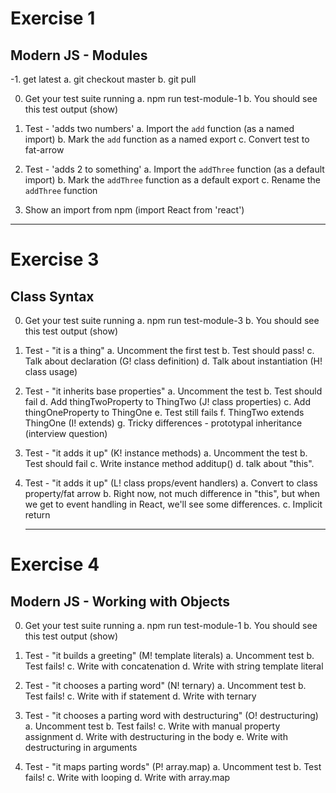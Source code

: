# Exercise 1

## Modern JS - Modules

-1. get latest
a. git checkout master
b. git pull

0. Get your test suite running
   a. npm run test-module-1
   b. You should see this test output (show)

1. Test - 'adds two numbers'
   a. Import the `add` function (as a named import)
   b. Mark the `add` function as a named export
   c. Convert test to fat-arrow

1. Test - 'adds 2 to something'
   a. Import the `addThree` function (as a default import)
   b. Mark the `addThree` function as a default export
   c. Rename the `addThree` function

1. Show an import from npm (import React from 'react')

---

# Exercise 3

## Class Syntax

0. Get your test suite running
   a. npm run test-module-3
   b. You should see this test output (show)

1. Test - "it is a thing"
   a. Uncomment the first test
   b. Test should pass!
   c. Talk about declaration (G! class definition)
   d. Talk about instantiation (H! class usage)

1. Test - "it inherits base properties"
   a. Uncomment the test
   b. Test should fail
   d. Add thingTwoProperty to ThingTwo (J! class properties)
   c. Add thingOneProperty to ThingOne
   e. Test still fails
   f. ThingTwo extends ThingOne (I! extends)
   g. Tricky differences - prototypal inheritance (interview question)

1. Test - "it adds it up" (K! instance methods)
   a. Uncomment the test
   b. Test should fail
   c. Write instance method additup()
   d. talk about "this".

1. Test - "it adds it up" (L! class props/event handlers)
   a. Convert to class property/fat arrow
   b. Right now, not much difference in "this", but when we get to event handling in React, we'll see some differences.
   c. Implicit return

   ***

# Exercise 4

## Modern JS - Working with Objects

0. Get your test suite running
   a. npm run test-module-1
   b. You should see this test output (show)

1. Test - "it builds a greeting" (M! template literals)
   a. Uncomment test
   b. Test fails!
   c. Write with concatenation
   d. Write with string template literal

1. Test - "it chooses a parting word" (N! ternary)
   a. Uncomment test
   b. Test fails!
   c. Write with if statement
   d. Write with ternary

1. Test - "it chooses a parting word with destructuring" (O! destructuring)
   a. Uncomment test
   b. Test fails!
   c. Write with manual property assignment
   d. Write with destructuring in the body
   e. Write with destructuring in arguments

1. Test - "it maps parting words" (P! array.map)
   a. Uncomment test
   b. Test fails!
   c. Write with looping
   d. Write with array.map
